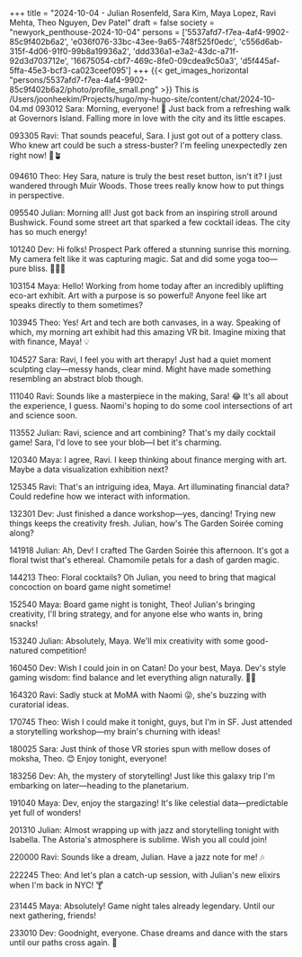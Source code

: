 +++
title = "2024-10-04 - Julian Rosenfeld, Sara Kim, Maya Lopez, Ravi Mehta, Theo Nguyen, Dev Patel"
draft = false
society = "newyork_penthouse-2024-10-04"
persons = ['5537afd7-f7ea-4af4-9902-85c9f402b6a2', 'e036f076-33bc-43ee-9a65-748f525f0edc', 'c556d6ab-315f-4d06-91f0-99b8a19936a2', 'ddd336a1-e3a2-43dc-a71f-92d3d703712e', '16675054-cbf7-469c-8fe0-09cdea9c50a3', 'd5f445af-5ffa-45e3-bcf3-ca023ceef095']
+++
{{< get_images_horizontal "persons/5537afd7-f7ea-4af4-9902-85c9f402b6a2/photo/profile_small.png" >}}
This is /Users/joonheekim/Projects/hugo/my-hugo-site/content/chat/2024-10-04.md
093012 Sara: Morning, everyone! 🌅 Just back from a refreshing walk at Governors Island. Falling more in love with the city and its little escapes. 

093305 Ravi: That sounds peaceful, Sara. I just got out of a pottery class. Who knew art could be such a stress-buster? I'm feeling unexpectedly zen right now! 🙏🪴

094610 Theo: Hey Sara, nature is truly the best reset button, isn't it? I just wandered through Muir Woods. Those trees really know how to put things in perspective.

095540 Julian: Morning all! Just got back from an inspiring stroll around Bushwick. Found some street art that sparked a few cocktail ideas. The city has so much energy! 

101240 Dev: Hi folks! Prospect Park offered a stunning sunrise this morning. My camera felt like it was capturing magic. Sat and did some yoga too—pure bliss. 📸🧘‍♂️

103154 Maya: Hello! Working from home today after an incredibly uplifting eco-art exhibit. Art with a purpose is so powerful! Anyone feel like art speaks directly to them sometimes?

103945 Theo: Yes! Art and tech are both canvases, in a way. Speaking of which, my morning art exhibit had this amazing VR bit. Imagine mixing that with finance, Maya! 💡

104527 Sara: Ravi, I feel you with art therapy! Just had a quiet moment sculpting clay—messy hands, clear mind. Might have made something resembling an abstract blob though. 

111040 Ravi: Sounds like a masterpiece in the making, Sara! 😂 It's all about the experience, I guess. Naomi's hoping to do some cool intersections of art and science soon.

113552 Julian: Ravi, science and art combining? That's my daily cocktail game! Sara, I'd love to see your blob—I bet it's charming. 

120340 Maya: I agree, Ravi. I keep thinking about finance merging with art. Maybe a data visualization exhibition next?

125345 Ravi: That's an intriguing idea, Maya. Art illuminating financial data? Could redefine how we interact with information. 

132301 Dev: Just finished a dance workshop—yes, dancing! Trying new things keeps the creativity fresh. Julian, how's The Garden Soirée coming along?

141918 Julian: Ah, Dev! I crafted The Garden Soirée this afternoon. It's got a floral twist that's ethereal. Chamomile petals for a dash of garden magic.

144213 Theo: Floral cocktails? Oh Julian, you need to bring that magical concoction on board game night sometime! 

152540 Maya: Board game night is tonight, Theo! Julian's bringing creativity, I'll bring strategy, and for anyone else who wants in, bring snacks!

153240 Julian: Absolutely, Maya. We'll mix creativity with some good-natured competition! 

160450 Dev: Wish I could join in on Catan! Do your best, Maya. Dev's style gaming wisdom: find balance and let everything align naturally. 🌿🎲

164320 Ravi: Sadly stuck at MoMA with Naomi 😜, she's buzzing with curatorial ideas. 

170745 Theo: Wish I could make it tonight, guys, but I'm in SF. Just attended a storytelling workshop—my brain's churning with ideas!

180025 Sara: Just think of those VR stories spun with mellow doses of moksha, Theo. 😊 Enjoy tonight, everyone!

183256 Dev: Ah, the mystery of storytelling! Just like this galaxy trip I'm embarking on later—heading to the planetarium.

191040 Maya: Dev, enjoy the stargazing! It's like celestial data—predictable yet full of wonders!

201310 Julian: Almost wrapping up with jazz and storytelling tonight with Isabella. The Astoria's atmosphere is sublime. Wish you all could join!

220000 Ravi: Sounds like a dream, Julian. Have a jazz note for me! 🎶

222245 Theo: And let's plan a catch-up session, with Julian's new elixirs when I'm back in NYC! 🍸

231445 Maya: Absolutely! Game night tales already legendary. Until our next gathering, friends!

233010 Dev: Goodnight, everyone. Chase dreams and dance with the stars until our paths cross again. 🌌
